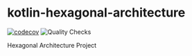# kotlin-hexagonal-architecture
[![codecov](https://codecov.io/gh/santimattius/kotlin-hexagonal-architecture/branch/master/graph/badge.svg?token=BCIWKUK8RN)](https://codecov.io/gh/santimattius/kotlin-hexagonal-architecture) ![Quality Checks](https://github.com/santimattius/kotlin-hexagonal-architecture/actions/workflows/action.yml/badge.svg)

Hexagonal Architecture Project
